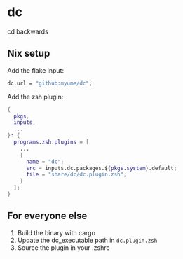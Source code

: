 # dc

cd backwards

## Nix setup

Add the flake input:

```nix
dc.url = "github:myume/dc";
```

Add the zsh plugin:

```nix
{
  pkgs,
  inputs,
  ...
}: {
  programs.zsh.plugins = [
    ...
    {
      name = "dc";
      src = inputs.dc.packages.${pkgs.system}.default;
      file = "share/dc/dc.plugin.zsh";
    }
  ];
}
```

## For everyone else

1. Build the binary with cargo
2. Update the dc_executable path in `dc.plugin.zsh`
3. Source the plugin in your .zshrc
